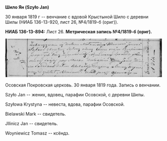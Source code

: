 **Шило Ян (Szyło Jan)**

30 января 1819 г -- венчание с вдовой Крыстыной Шило с деревни Шилы
(НИАБ 136-13-920, лист 26, №4/1819-б (ориг)).

**НИАБ 136-13-894:** Лист 26. **Метрическая запись №4/1819-б (ориг).**

![](./media/004d33c2a36af77bc8e64628148e5aae0d5ee6d0.png)

Осовская Покровская церковь. 30 января 1819 года. Запись о венчании.

Szyło Jan -- жених, вдовец, парафии Осовской, с деревни Шилы.

Szyłowa Krystyna -- невеста, вдова, парафии Осовской.

Bielawski Mark -- свидетель.

Jllinicz Jan -- свидетель.

Woyniewicz Tomasz -- ксёндз.
